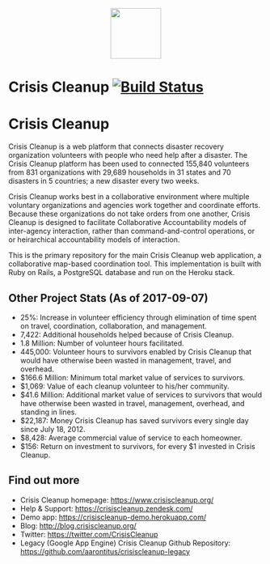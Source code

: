 <p align="center"><a href="https://www.crisiscleanup.org" target="_blank"><img width="100"src="https://www.crisiscleanup.org/assets/ccu-logo-balloons-2a4fa4ff9ee5ad03846e1d7bdb3cc71d.png"></a></p>

# Crisis Cleanup [![Build Status](https://circleci.com/gh/CrisisCleanup/crisiscleanup.png?style=shield)](https://circleci.com/gh/crisiscleanup/crisiscleanup)

Crisis Cleanup
==============

Crisis Cleanup is a web platform that connects disaster recovery organization volunteers with people who need help after a disaster. The Crisis Cleanup platform has been used to connected 155,840 volunteers from 831 organizations with 29,689 households in 31 states and 70 disasters in 5 countries; a new disaster every two weeks.

Crisis Cleanup works best in a collaborative environment where multiple voluntary organizations and agencies work together and coordinate efforts. Because these organizations do not take orders from one another, Crisis Cleanup is designed to facilitate Collaborative Accountability models of inter-agency interaction, rather than command-and-control operations, or or heirarchical accountability models of interaction. 

This is the primary repository for the main Crisis Cleanup web application, a collaborative map-based coordination tool. This implementation is built with Ruby on Rails, a PostgreSQL database and run on the Heroku stack.

Other Project Stats (As of 2017-09-07)
-------------

 - 25%: Increase in volunteer efficiency through elimination of time spent on travel, coordination, collaboration, and management.
 - 7,422: Additional households helped because of Crisis Cleanup.
 - 1.8 Million: Number of volunteer hours facilitated.
 - 445,000: Volunteer hours to survivors enabled by Crisis Cleanup that would have otherwise been wasted in management, travel, and overhead.
 - $166.6 Million: Minimum total market value of services to survivors.
 - $1,069: Value of each cleanup volunteer to his/her community.
 - $41.6 Million: Additional market value of services to survivors that would have otherwise been wasted in travel, management, overhead, and standing in lines.
 - $22,187: Money Crisis Cleanup has saved survivors every single day since July 18, 2012.
 - $8,428: Average commercial value of service to each homeowner.
 - $156: Return on investment to survivors, for every $1 invested in Crisis Cleanup.

Find out more
-------------

 - Crisis Cleanup homepage: https://www.crisiscleanup.org/
 - Help & Support: https://crisiscleanup.zendesk.com/
 - Demo app: https://crisiscleanup-demo.herokuapp.com/
 - Blog: http://blog.crisiscleanup.org/
 - Twitter: https://twitter.com/CrisisCleanup
 - Legacy (Google App Engine) Crisis Cleanup Github Repository: https://github.com/aarontitus/crisiscleanup-legacy
